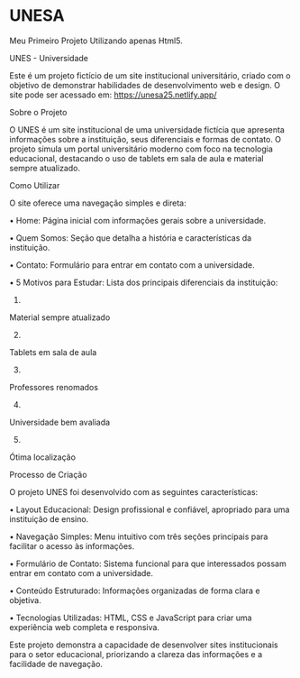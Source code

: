 # UNESA
Meu Primeiro Projeto Utilizando apenas Html5.

UNES - Universidade

Este é um projeto fictício de um site institucional universitário, criado com o objetivo de demonstrar habilidades de desenvolvimento web e design. O site pode ser acessado em: https://unesa25.netlify.app/

Sobre o Projeto

O UNES é um site institucional de uma universidade fictícia que apresenta informações sobre a instituição, seus diferenciais e formas de contato. O projeto simula um portal universitário moderno com foco na tecnologia educacional, destacando o uso de tablets em sala de aula e material sempre atualizado.

Como Utilizar

O site oferece uma navegação simples e direta:

•
Home: Página inicial com informações gerais sobre a universidade.

•
Quem Somos: Seção que detalha a história e características da instituição.

•
Contato: Formulário para entrar em contato com a universidade.

•
5 Motivos para Estudar: Lista dos principais diferenciais da instituição:

1.
Material sempre atualizado

2.
Tablets em sala de aula

3.
Professores renomados

4.
Universidade bem avaliada

5.
Ótima localização



Processo de Criação

O projeto UNES foi desenvolvido com as seguintes características:

•
Layout Educacional: Design profissional e confiável, apropriado para uma instituição de ensino.

•
Navegação Simples: Menu intuitivo com três seções principais para facilitar o acesso às informações.

•
Formulário de Contato: Sistema funcional para que interessados possam entrar em contato com a universidade.

•
Conteúdo Estruturado: Informações organizadas de forma clara e objetiva.

•
Tecnologias Utilizadas: HTML, CSS e JavaScript para criar uma experiência web completa e responsiva.

Este projeto demonstra a capacidade de desenvolver sites institucionais para o setor educacional, priorizando a clareza das informações e a facilidade de navegação.

